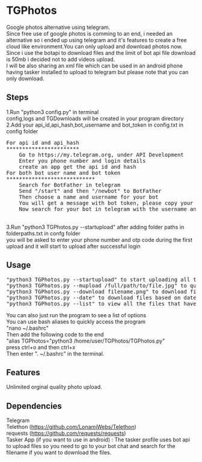 # TGPhotos
Google photos alternative using telegram.<br>
Since free use of google photos is comming to an end, i needed an alternative so i ended up using telegram and it's features to create a free cloud like environment.You can only upload and download photos now. Since i use the botapi to download files and the limit of bot api file download is 50mb i decided not to add videos upload.  
I will be also sharing an xml file which can be used in an android phone having tasker installed to upload to telegram but please note that you can only download.

## Steps
1.Run "python3 config.py" in terminal
<br>
config,logs and TGDownloads will be created in your program directory
<br>
2.Add your api_id,api_hash,bot_username and bot_token in config.txt in config folder<br>
<pre>
For api id and api_hash 
***********************
    Go to https://my.telegram.org, under API Development
    Enter you phone number and login details
    create an app get the api id and hash
For both bot user name and bot token
****************************
    Search for BotFather in telegram
    Send "/start" and then "/newbot" to BotFather
    Then choose a name and username for your bot
    You will get a message with bot token, please copy your bot token
    Now search for your bot in telegram with the username and send "\start" and a "Hi"</pre>
<br>
3.Run "python3 TGPhotos.py --startupload" after adding folder paths in folderpaths.txt in confg folder
<br>
you will be asked to enter your phone number and otp code during the first upload and it will start to upload after successful login
<br>

## Usage
<pre>
"python3 TGPhotos.py --startupload" to start uploading all the files in the folders paths you have entered
"python3 TGPhotos.py --mupload /full/path/to/file.jpg" to quickly upload a file
"python3 TGPhotos.py --download filename.png" to download file based on it's name
"python3 TGPhotos.py --date" to download files based on date
"python3 TGPhotos.py --list" to view all the files that have been uploaded</pre>
You can also just run the program to see a list of options<br>
You can use bash aliases to quickly access the program<br>
"nano ~/.bashrc"<br>Then add the following code to the end<br>
"alias TGPhotos="python3 /home/user/TGPhotos/TGPhotos.py"<br>
press ctrl+o and then ctrl+x<br>Then enter ". ~/.bashrc" in the terminal.


## Features 
Unlimited orginal quality photo upload.

## Dependencies
Telegram
<br>
Telethon (https://github.com/LonamiWebs/Telethon)
<br>
requests (https://github.com/requests/requests) 
<br>
Tasker App (if you want to use in android) : The tasker profile uses bot api to upload files so you need to go to your bot chat and search for the filename if you want to download the files.

